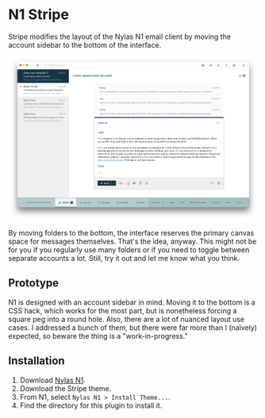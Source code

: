 # N1 Stripe

Stripe modifies the layout of the Nylas N1 email client by moving the account sidebar to the bottom of the interface.

![](preview.png)

By moving folders to the bottom, the interface reserves the primary canvas space for messages themselves. That's the idea, anyway. This might not be for you if you regularly use many folders or if you need to toggle between separate accounts a lot.  Still, try it out and let me know what you think.


## Prototype

N1 is designed with an account sidebar in mind. Moving it to the bottom is a CSS hack, which works for the most part, but is nonetheless forcing a square peg into a round hole. Also, there are a lot of nuanced layout use cases. I addressed a bunch of them, but there were far more than I (naively) expected, so beware the thing is a "work-in-progress."


## Installation
1. Download [Nylas N1](https://nylas.com/n1).
2. Download the Stripe theme.
3. From N1, select `Nylas N1 > Install Theme...`.
4. Find the directory for this plugin to install it.
